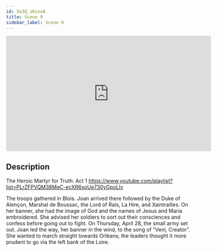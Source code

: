 ```yaml
---
id: 5e3Q_zKzxxA
title: Scene 9
sidebar_label: Scene 9
---
```


<iframe
  width="560"
  height="315"
  src="https://www.youtube.com/embed/5e3Q_zKzxxA"
  title="YouTube video player"
  frameborder="0"
  allow="accelerometer; autoplay; clipboard-write; encrypted-media; gyroscope; picture-in-picture; web-share"
  referrerpolicy="strict-origin-when-cross-origin"
  allowfullscreen
></iframe>

## Description

The Heroic Martyr for Truth: Act 1 
https://www.youtube.com/playlist?list=PLrZFPVQM38MeC-ecXR6xoUe730yGpoLlv 

The troops gathered in Blois. Joan arrived there followed by the Duke of Alençon, Marshal de Boussac, the Lord of Rais, La Hire, and Xaintrailles.
On her banner, she had the image of God and the names of Jesus and Maria embroidered. She advised her soldiers to sort out their consciences and confess before going out to fight. On Thursday, April 28, the small army set out. Joan led the way, her banner in the wind, to the song of “Veni, Creator”. 
She wanted to march straight towards Orléans; the leaders thought it more prudent to go via the left bank of the Loire.
